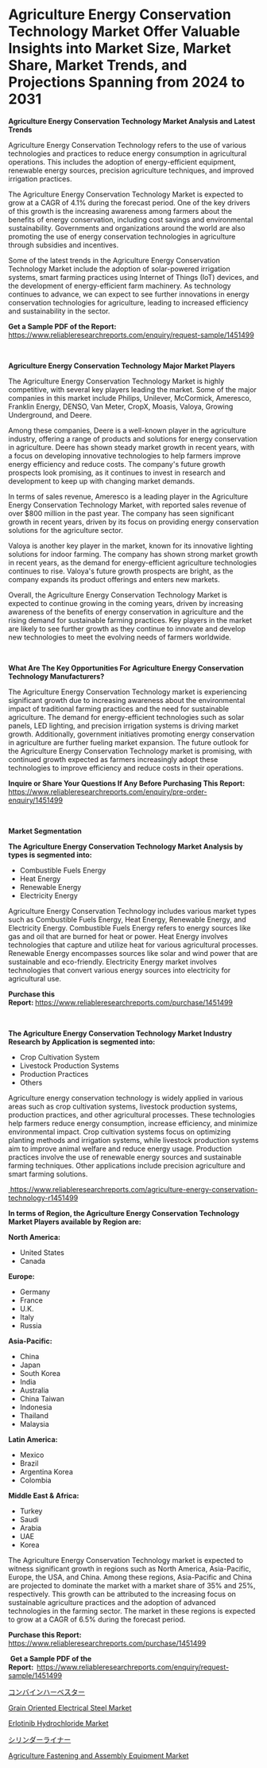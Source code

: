 <p><h1>Agriculture Energy Conservation Technology Market Offer Valuable Insights into Market Size, Market Share, Market Trends, and Projections Spanning from 2024 to 2031</h1></p><p><strong>Agriculture Energy Conservation Technology Market Analysis and Latest Trends</strong></p>
<p><p>Agriculture Energy Conservation Technology refers to the use of various technologies and practices to reduce energy consumption in agricultural operations. This includes the adoption of energy-efficient equipment, renewable energy sources, precision agriculture techniques, and improved irrigation practices.</p><p>The Agriculture Energy Conservation Technology Market is expected to grow at a CAGR of 4.1% during the forecast period. One of the key drivers of this growth is the increasing awareness among farmers about the benefits of energy conservation, including cost savings and environmental sustainability. Governments and organizations around the world are also promoting the use of energy conservation technologies in agriculture through subsidies and incentives.</p><p>Some of the latest trends in the Agriculture Energy Conservation Technology Market include the adoption of solar-powered irrigation systems, smart farming practices using Internet of Things (IoT) devices, and the development of energy-efficient farm machinery. As technology continues to advance, we can expect to see further innovations in energy conservation technologies for agriculture, leading to increased efficiency and sustainability in the sector.</p></p>
<p><strong>Get a Sample PDF of the Report:&nbsp;</strong> <a href="https://www.reliableresearchreports.com/enquiry/request-sample/1451499">https://www.reliableresearchreports.com/enquiry/request-sample/1451499</a></p>
<p>&nbsp;</p>
<p><strong>Agriculture Energy Conservation Technology Major Market Players</strong></p>
<p><p>The Agriculture Energy Conservation Technology Market is highly competitive, with several key players leading the market. Some of the major companies in this market include Philips, Unilever, McCormick, Ameresco, Franklin Energy, DENSO, Van Meter, CropX, Moasis, Valoya, Growing Underground, and Deere.</p><p>Among these companies, Deere is a well-known player in the agriculture industry, offering a range of products and solutions for energy conservation in agriculture. Deere has shown steady market growth in recent years, with a focus on developing innovative technologies to help farmers improve energy efficiency and reduce costs. The company's future growth prospects look promising, as it continues to invest in research and development to keep up with changing market demands.</p><p>In terms of sales revenue, Ameresco is a leading player in the Agriculture Energy Conservation Technology Market, with reported sales revenue of over $800 million in the past year. The company has seen significant growth in recent years, driven by its focus on providing energy conservation solutions for the agriculture sector.</p><p>Valoya is another key player in the market, known for its innovative lighting solutions for indoor farming. The company has shown strong market growth in recent years, as the demand for energy-efficient agriculture technologies continues to rise. Valoya's future growth prospects are bright, as the company expands its product offerings and enters new markets.</p><p>Overall, the Agriculture Energy Conservation Technology Market is expected to continue growing in the coming years, driven by increasing awareness of the benefits of energy conservation in agriculture and the rising demand for sustainable farming practices. Key players in the market are likely to see further growth as they continue to innovate and develop new technologies to meet the evolving needs of farmers worldwide.</p></p>
<p>&nbsp;</p>
<p><strong>What Are The Key Opportunities For Agriculture Energy Conservation Technology Manufacturers?</strong></p>
<p><p>The Agriculture Energy Conservation Technology market is experiencing significant growth due to increasing awareness about the environmental impact of traditional farming practices and the need for sustainable agriculture. The demand for energy-efficient technologies such as solar panels, LED lighting, and precision irrigation systems is driving market growth. Additionally, government initiatives promoting energy conservation in agriculture are further fueling market expansion. The future outlook for the Agriculture Energy Conservation Technology market is promising, with continued growth expected as farmers increasingly adopt these technologies to improve efficiency and reduce costs in their operations.</p></p>
<p><strong>Inquire or Share Your Questions If Any Before Purchasing This Report:</strong> <a href="https://www.reliableresearchreports.com/enquiry/pre-order-enquiry/1451499">https://www.reliableresearchreports.com/enquiry/pre-order-enquiry/1451499</a></p>
<p>&nbsp;</p>
<p><strong>Market Segmentation</strong></p>
<p><strong>The Agriculture Energy Conservation Technology Market Analysis by types is segmented into:</strong></p>
<p><ul><li>Combustible Fuels Energy</li><li>Heat Energy</li><li>Renewable Energy</li><li>Electricity Energy</li></ul></p>
<p><p>Agriculture Energy Conservation Technology includes various market types such as Combustible Fuels Energy, Heat Energy, Renewable Energy, and Electricity Energy. Combustible Fuels Energy refers to energy sources like gas and oil that are burned for heat or power. Heat Energy involves technologies that capture and utilize heat for various agricultural processes. Renewable Energy encompasses sources like solar and wind power that are sustainable and eco-friendly. Electricity Energy market involves technologies that convert various energy sources into electricity for agricultural use.</p></p>
<p><strong>Purchase this Report:&nbsp;</strong><a href="https://www.reliableresearchreports.com/purchase/1451499">https://www.reliableresearchreports.com/purchase/1451499</a></p>
<p>&nbsp;</p>
<p><strong>The Agriculture Energy Conservation Technology Market Industry Research by Application is segmented into:</strong></p>
<p><ul><li>Crop Cultivation System</li><li>Livestock Production Systems</li><li>Production Practices</li><li>Others</li></ul></p>
<p><p>Agriculture energy conservation technology is widely applied in various areas such as crop cultivation systems, livestock production systems, production practices, and other agricultural processes. These technologies help farmers reduce energy consumption, increase efficiency, and minimize environmental impact. Crop cultivation systems focus on optimizing planting methods and irrigation systems, while livestock production systems aim to improve animal welfare and reduce energy usage. Production practices involve the use of renewable energy sources and sustainable farming techniques. Other applications include precision agriculture and smart farming solutions.</p></p>
<p><a href="https://www.reliableresearchreports.com/agriculture-energy-conservation-technology-r1451499">&nbsp;https://www.reliableresearchreports.com/agriculture-energy-conservation-technology-r1451499</a></p>
<p><strong>In terms of Region, the Agriculture Energy Conservation Technology Market Players available by Region are:</strong></p>
<p>
    <p> <strong> North America: </strong>
        <ul>
            <li>United States</li>
            <li>Canada</li>
        </ul>
        </p> 
    <p> <strong> Europe: </strong>
        <ul>
            <li>Germany</li>
            <li>France</li>
            <li>U.K.</li>
            <li>Italy</li>
            <li>Russia</li>
        </ul>
        </p> 
    <p> <strong> Asia-Pacific: </strong>
        <ul>
            <li>China</li>
            <li>Japan</li>
            <li>South Korea</li>
            <li>India</li>
            <li>Australia</li>
            <li>China Taiwan</li>
            <li>Indonesia</li>
            <li>Thailand</li>
            <li>Malaysia</li>
        </ul>
        </p> 
    <p> <strong> Latin America: </strong>
        <ul>
            <li>Mexico</li>
            <li>Brazil</li>
            <li>Argentina Korea</li>
            <li>Colombia</li>
        </ul>
        </p> 
    <p> <strong> Middle East & Africa: </strong>
        <ul>
            <li>Turkey</li>
            <li>Saudi</li>
            <li>Arabia</li>
            <li>UAE</li>
            <li>Korea</li>
        </ul>
    </p>
    </p>
<p><p>The Agriculture Energy Conservation Technology market is expected to witness significant growth in regions such as North America, Asia-Pacific, Europe, the USA, and China. Among these regions, Asia-Pacific and China are projected to dominate the market with a market share of 35% and 25%, respectively. This growth can be attributed to the increasing focus on sustainable agriculture practices and the adoption of advanced technologies in the farming sector. The market in these regions is expected to grow at a CAGR of 6.5% during the forecast period.</p></p>
<p><strong>Purchase this Report: </strong><a href="https://www.reliableresearchreports.com/purchase/1451499">https://www.reliableresearchreports.com/purchase/1451499</a></p>
<p>&nbsp;<strong>Get a Sample PDF of the Report:&nbsp;&nbsp;</strong><a href="https://www.reliableresearchreports.com/enquiry/request-sample/1451499">https://www.reliableresearchreports.com/enquiry/request-sample/1451499</a></p>
<p><strong></strong></p>
<p><p><a href="https://github.com/nemesis2824/Market-Research-Report-List-1/blob/main/399784362084.md">コンバインハーベスター</a></p><p><a href="https://www.linkedin.com/pulse/grain-oriented-electrical-steel-market-size-reflecting-ugptc">Grain Oriented Electrical Steel Market</a></p><p><a href="https://www.linkedin.com/pulse/erlotinib-hydrochloride-market-size-reflecting-forecast-till-fi2vf">Erlotinib Hydrochloride Market</a></p><p><a href="https://github.com/CieloStamm/Market-Research-Report-List-1/blob/main/421765262085.md">シリンダーライナー</a></p><p><a href="https://github.com/gamblestampleyjenny50m5sl6/Market-Research-Report-List-2/blob/main/agriculture-fastening-and-assembly-equipment-market.md">Agriculture Fastening and Assembly Equipment Market</a></p></p>